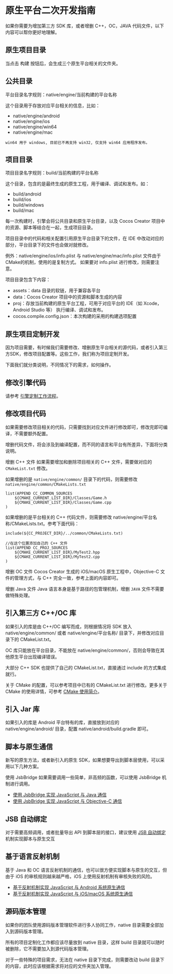
# 原生平台二次开发指南

如果你需要为增加第三方 SDK 库，或者增删 C++，OC，JAVA 代码文件，以下内容可以帮你更好地理解。

## 原生项目目录
当点击 构建 按钮后，会生成三个原生平台相关的文件夹。

## 公共目录

平台目录名字规则：native/engine/当前构建的平台名称

这个目录用于存放对应平台相关的信息，比如：

- native/engine/android
- native/engine/ios
- native/engine/win64
- native/engine/mac

`win64 用于 windows, 目前已不再支持 win32, 仅支持 win64 应用程序发布。`

## 项目目录

项目目录名字规则：build/当前构建的平台名称

这个目录，包含的是最终生成的原生工程，用于编译、调试和发布。如：

- build/android
- build/ios
- build/windows
- build/mac

每一次构建时，引擎会将公共目录和原生平台目录，以及 Cocos Creator 项目中的资源、脚本等结合在一起，生成项目目录。

项目目录中的代码和相关配置引用原生平台目录下的文件，在 IDE 中改动对应的部分，平台目录下的文件也会做对就修改。

例外：native/engine/ios/info.plist 与 native/engine/mac/info.plist 文件由于CMake的机制，使用的是复制方式。 如果要对 info.plist 进行修改，则需要注意。

项目目录包含下内容：

- assets：data 目录的软链，用于兼容各平台
- data：Cocos Creator 项目中的资源和脚本生成的内容
- proj：存放当前构建的原生平台工程，可用于对应平台的 IDE（如 Xcode，Android Studio 等） 执行编译、调试和发布。
- cocos.compile.config.json：本次构建的采用的构建选项配置

## 原生项目定制开发

因为项目需要，有时候我们需要修改、增删原生平台相关的源代码，或者引入第三方SDK，修改项目配置等。这些工作，我们称为项目定制开发。

下面我们就分类说明，不同情况下的需求，如何操作。

## 修改引擎代码

请参考 [引擎定制工作流程](https://docs.cocos.com/creator/3.8/manual/zh/advanced-topics/engine-customization.html)。

## 修改项目代码

如果需要修改项目相关的代码，只需要找到对应文件进行修改即可，修改完即可编译，不需要额外配置。

增删代码文件，将会涉及到编译配置，而不同的语言和平台有所差异，下面将分类说明。

增删 C++ 文件
如果需要增加和删除项目相关的 C++ 文件，需要做对应的 `CMakeList.txt` 修改。

如果增删的是 `native/engine/common/` 目录下的代码，则需要修改 `native/engine/common/CMakeLists.txt`

```
list(APPEND CC_COMMON_SOURCES
    ${CMAKE_CURRENT_LIST_DIR}/Classes/Game.h
    ${CMAKE_CURRENT_LIST_DIR}/Classes/Game.cpp
)
```

如果增删的是平台相关的 C++ 代码文件，则需要修改 native/engine/平台名称/CMakeLists.txt。参考下面代码：

```
include(${CC_PROJECT_DIR}/../common/CMakeLists.txt)

//在这个位置添加自己的 C++ 文件
list(APPEND CC_PROJ_SOURCES
    ${CMAKE_CURRENT_LIST_DIR}/MyTest2.hpp
    ${CMAKE_CURRENT_LIST_DIR}/MyTest2.cpp
)
```

增删 OC 文件
Cocos Creator 生成的 iOS/macOS 原生工程中，Objective-C 文件的管理方式，与 C++ 完全一致，参考上面的内容即可。

增删 Java 文件
Java 语言本身是基于路径的包管理机制，增删 `JAVA` 文件不需要做特殊处理。

## 引入第三方 C++/OC 库

如果引入的库是由 C++/OC 编写而成，则根据情况将 SDK 放入 native/engine/common/ 或者 native/engine/平台名称/ 目录下，并修改对应目录下的 CMakeList.txt。

OC 库只能放在平台目录，不能放在 native/engine/common/，否则会导致在其他原生平台出现编译错误。

大部分 C++ SDK 也提供了自己的 CMakeList.txt，直接通过 include 的方式集成就行。

关于 CMake 的配置，可以参考项目中已有的 CMakeList.txt 进行修改。更多关于 CMake 的使用详情，可参考 [CMake 使用简介](https://docs.cocos.com/creator/3.8/manual/zh/advanced-topics/cmake-learning.html)。

## 引入 Jar 库
如果引入的库是 Android 平台特有的库，直接放到对应的 native/engine/android/ 目录，配置 native/android/build.gradle 即可。

## 脚本与原生通信

新写的原生方法，或者新引入的原生 SDK，如果想要导出到脚本层使用，可以采用以下几种方案。

使用 JsbBridge
如果需要调用一些简单，非高频的函数，可以使用 JsbBridge 机制进行调用。

- [使用 JsbBridge 实现 JavaScript 与 Java 通信](https://docs.cocos.com/creator/3.8/manual/zh/advanced-topics/js-java-bridge.html)
- [使用 JsbBridge 实现 JavaScript 与 Objective-C 通信](https://docs.cocos.com/creator/3.8/manual/zh/advanced-topics/js-oc-bridge.html)


## JSB 自动绑定
对于需要高频调用，或者批量导出 API 到脚本层的接口，建议使用 [JSB 自动绑定](https://docs.cocos.com/creator/3.8/manual/zh/advanced-topics/jsb-auto-binding.html) 机制实现脚本与原生交互

## 基于语言反射机制
基于 Java 和 OC 语言反射机制的通信，也可以很方便实现脚本与原生的交互，但由于 iOS 的审核规则越来越严格，iOS 上使用反射机制有审核失败的风险。

- [基于反射机制实现 JavaScript 与 Android 系统原生通信](https://docs.cocos.com/creator/3.8/manual/zh/advanced-topics/java-reflection.html)
- [基于反射机制实现 JavaScript 与 iOS/macOS 系统原生通信](https://docs.cocos.com/creator/3.8/manual/zh/advanced-topics/oc-reflection.html)

## 源码版本管理

如果你的团队使用源码版本管理软件进行多人协同工作，native 目录需要全部加入到源码版本管理。

所有的项目定制化工作都应该尽量放到 native 目录，这样 build 目录就可以随时被删除，它不需要加入到源代码版本管理。

对于一些特殊的项目需求，无法在 native 目录下完成，则需要改动 build 目录下的内容，此时应该根据需求将对应的文件夹加入管理。